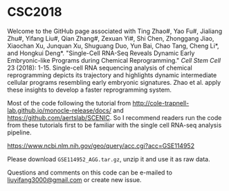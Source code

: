 # CSC2018

Welcome to the GitHub page associated with Ting Zhao#, Yao Fu#, Jialiang Zhu#, Yifang Liu#, Qian Zhang#, Zexuan Yi#, Shi Chen, Zhonggang Jiao, Xiaochan Xu, Junquan Xu, Shuguang Duo, Yun Bai, Chao Tang, Cheng Li*, and Hongkui Deng*. "Single-Cell RNA-Seq Reveals Dynamic Early Embryonic-like Programs during Chemical Reprogramming." *Cell Stem Cell* 23 (2018): 1-15. Single-cell RNA sequencing analysis of chemical reprogramming depicts its trajectory and highlights dynamic intermediate cellular programs resembling early embryonic signatures. Zhao et al. apply these insights to develop a faster reprogramming system.

Most of the code following the tutorial from http://cole-trapnell-lab.github.io/monocle-release/docs/ and https://github.com/aertslab/SCENIC. So I recommend readers run the code from these tutorials first to be familiar with the single cell RNA-seq analysis pipeline.

https://www.ncbi.nlm.nih.gov/geo/query/acc.cgi?acc=GSE114952

Please download `GSE114952_AGG.tar.gz`, unzip it and use it as raw data.

Questions and comments on this code can be e-mailed to liuyifang3000@gmail.com or create new issue.